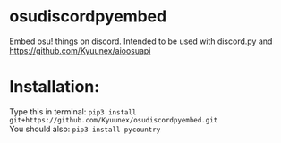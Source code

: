 # osudiscordpyembed

Embed osu! things on discord. 
Intended to be used with discord.py and https://github.com/Kyuunex/aioosuapi

# Installation: 

Type this in terminal: `pip3 install git+https://github.com/Kyuunex/osudiscordpyembed.git`  
You should also: `pip3 install pycountry`
